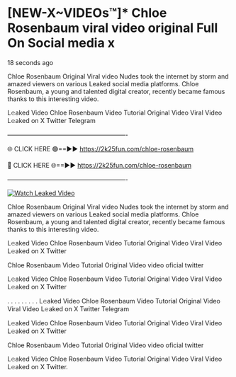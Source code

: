 # [NEW-X~VIDEOs™]* Chloe Rosenbaum viral video original Full On Social media x

18 seconds ago

Chloe Rosenbaum Original Viral video Nudes took the internet by storm and amazed viewers on various Leaked social media platforms. Chloe Rosenbaum, a young and talented digital creator, recently became famous thanks to this interesting video.

L𝚎aked Video Chloe Rosenbaum Video Tutorial Original Video Viral Video L𝚎aked on X Twitter Telegram

———————————————————-

🌐 CLICK HERE 🟢==►► https://2k25fun.com/chloe-rosenbaum

🔴 CLICK HERE 🌐==►► https://2k25fun.com/chloe-rosenbaum

———————————————————-

[![Watch Leaked Video](https://miro.medium.com/v2/resize:fit:828/format:webp/1*cilzJN44JGOrTw9NJCrNHA.gif "Watch Leaked Video")](https://2k25fun.com/chloe-rosenbaum)

Chloe Rosenbaum Original Viral video Nudes took the internet by storm and amazed viewers on various Leaked social media platforms. Chloe Rosenbaum, a young and talented digital creator, recently became famous thanks to this interesting video.

L𝚎aked Video Chloe Rosenbaum Video Tutorial Original Video Viral Video L𝚎aked on X Twitter

Chloe Rosenbaum Video Tutorial Original Video video oficial twitter

L𝚎aked Video Chloe Rosenbaum Video Tutorial Original Video Viral Video L𝚎aked on X Twitter

. . . . . . . . . L𝚎aked Video Chloe Rosenbaum Video Tutorial Original Video Viral Video L𝚎aked on X Twitter Telegram

L𝚎aked Video Chloe Rosenbaum Video Tutorial Original Video Viral Video L𝚎aked on X Twitter

Chloe Rosenbaum Video Tutorial Original Video video oficial twitter

L𝚎aked Video Chloe Rosenbaum Video Tutorial Original Video Viral Video L𝚎aked on X Twitter.
